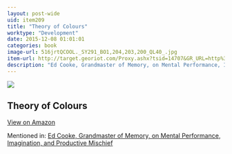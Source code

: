 ```yaml
---
layout: post-wide
uid: item209
title: "Theory of Colours"
worktype: "Development"
date: 2015-12-08 01:01:01
categories: book
image-url: 516jrtQCOOL._SY291_BO1,204,203,200_QL40_.jpg
item-url: http://target.georiot.com/Proxy.ashx?tsid=14707&GR_URL=http%3A%2F%2Fwww.amazon.com%2FTheory-Colours-Dover-Fine-History%2Fdp%2F0486448053
description: "Ed Cooke, Grandmaster of Memory, on Mental Performance, Imagination, and Productive Mischief"
---
```

<a href="http://target.georiot.com/Proxy.ashx?tsid=14707&GR_URL=http%3A%2F%2Fwww.amazon.com%2FTheory-Colours-Dover-Fine-History%2Fdp%2F0486448053" target="blank"><img src="../../../../img/thumbs/516jrtQCOOL._SY291_BO1,204,203,200_QL40_.jpg" class="prod-img"></a>
<h2>Theory of Colours</h2>
<p><a class="btn btn-primary" href="http://target.georiot.com/Proxy.ashx?tsid=14707&GR_URL=http%3A%2F%2Fwww.amazon.com%2FTheory-Colours-Dover-Fine-History%2Fdp%2F0486448053" target="blank">View on Amazon</a><p>
<p>Mentioned in: <a href="http://fourhourworkweek.com/2014/12/30/ed-cooke/" target="blank">Ed Cooke, Grandmaster of Memory, on Mental Performance, Imagination, and Productive Mischief</a></p>
